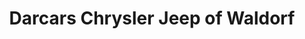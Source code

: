 ---
title: "Darcars Chrysler Jeep of Waldorf"
url: /waldorf/darcars-chrysler-jeep-of-waldorf/
shop: Autohaus
---